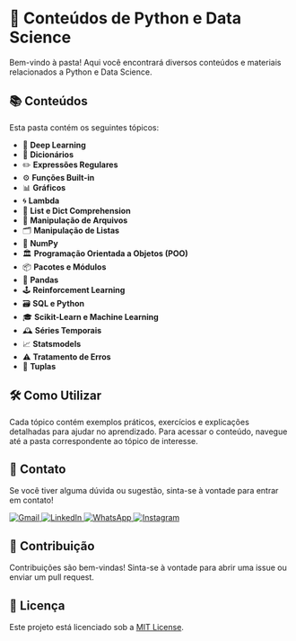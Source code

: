 # 📂 Conteúdos de Python e Data Science

Bem-vindo à pasta! Aqui você encontrará diversos conteúdos e materiais relacionados a Python e Data Science.

## 📚 Conteúdos

Esta pasta contém os seguintes tópicos:

- 🤖 **Deep Learning**
- 📖 **Dicionários**
- ✏️ **Expressões Regulares**
- ⚙️ **Funções Built-in**
- 📊 **Gráficos**
- 🌀 **Lambda**
- 📝 **List e Dict Comprehension**
- 📂 **Manipulação de Arquivos**
- 🗂️ **Manipulação de Listas**
- 🔢 **NumPy**
- 🏛️ **Programação Orientada a Objetos (POO)**
- 📦 **Pacotes e Módulos**
- 🐼 **Pandas**
- 🕹️ **Reinforcement Learning**
- 🗃️ **SQL e Python**
- 🎓 **Scikit-Learn e Machine Learning**
- 🕰️ **Séries Temporais**
- 📈 **Statsmodels**
- ⚠️ **Tratamento de Erros**
- 🔗 **Tuplas**

## 🛠️ Como Utilizar

Cada tópico contém exemplos práticos, exercícios e explicações detalhadas para ajudar no aprendizado. Para acessar o conteúdo, navegue até a pasta correspondente ao tópico de interesse.

## 💬 Contato

Se você tiver alguma dúvida ou sugestão, sinta-se à vontade para entrar em contato!

<p align="left">
  <a href="mailto:pablocaballero07@gmail.com" title="Gmail">
    <img src="https://img.shields.io/badge/-Gmail-FF0000?style=flat-square&labelColor=FF0000&logo=gmail&logoColor=white" alt="Gmail"/>
  </a>
  <a href="https://www.linkedin.com/in/pabl0maciel" title="LinkedIn">
    <img src="https://img.shields.io/badge/-Linkedin-0e76a8?style=flat-square&logo=Linkedin&logoColor=white" alt="LinkedIn"/>
  </a>
  <a href="https://wa.me/11963934212" title="WhatsApp">
    <img src="https://img.shields.io/badge/-WhatsApp-25d366?style=flat-square&labelColor=25d366&logo=whatsapp&logoColor=white" alt="WhatsApp"/>
  </a>
  <a href="https://www.instagram.com/pabl0maciel" title="Instagram">
    <img src="https://img.shields.io/badge/-Instagram-DF0174?style=flat-square&labelColor=DF0174&logo=instagram&logoColor=white" alt="Instagram"/>
  </a>
</p>

## 📝 Contribuição

Contribuições são bem-vindas! Sinta-se à vontade para abrir uma issue ou enviar um pull request.

## 📄 Licença

Este projeto está licenciado sob a [MIT License](LICENSE).
